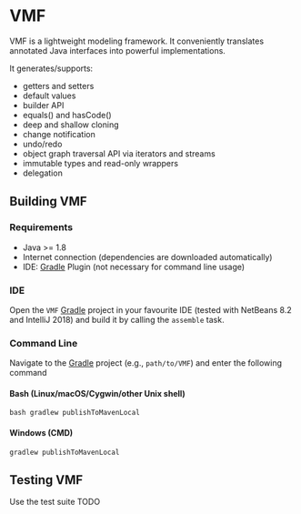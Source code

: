 VMF
=======


VMF is a lightweight modeling framework. It conveniently translates annotated Java interfaces into powerful implementations. 

It generates/supports:

- getters and setters
- default values
- builder API
- equals() and hasCode()
- deep and shallow cloning
- change notification
- undo/redo
- object graph traversal API via iterators and streams
- immutable types and read-only wrappers
- delegation


## Building VMF

### Requirements

- Java >= 1.8
- Internet connection (dependencies are downloaded automatically)
- IDE: [Gradle](http://www.gradle.org/) Plugin (not necessary for command line usage)

### IDE

Open the `VMF` [Gradle](http://www.gradle.org/) project in your favourite IDE (tested with NetBeans 8.2 and IntelliJ 2018) and build it
by calling the `assemble` task.

### Command Line

Navigate to the [Gradle](http://www.gradle.org/) project (e.g., `path/to/VMF`) and enter the following command

#### Bash (Linux/macOS/Cygwin/other Unix shell)

    bash gradlew publishToMavenLocal
    
#### Windows (CMD)

    gradlew publishToMavenLocal

## Testing VMF

Use the test suite TODO

